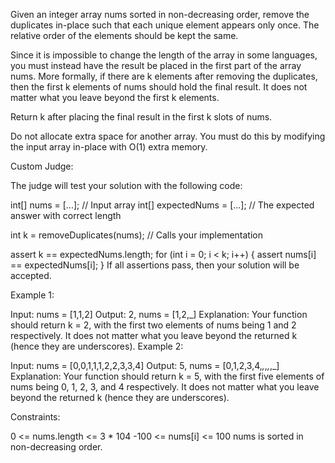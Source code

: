 Given an integer array nums sorted in non-decreasing order, remove the
duplicates in-place such that each unique element appears only once. The
relative order of the elements should be kept the same.

Since it is impossible to change the length of the array in some languages, you
must instead have the result be placed in the first part of the array nums. More
formally, if there are k elements after removing the duplicates, then the first
k elements of nums should hold the final result. It does not matter what you
leave beyond the first k elements.

Return k after placing the final result in the first k slots of nums.

Do not allocate extra space for another array. You must do this by modifying the
input array in-place with O(1) extra memory.

Custom Judge:

The judge will test your solution with the following code:

int[] nums = [...]; // Input array int[] expectedNums = [...]; // The expected
answer with correct length

int k = removeDuplicates(nums); // Calls your implementation

assert k == expectedNums.length; for (int i = 0; i < k; i++) { assert nums[i] ==
expectedNums[i]; } If all assertions pass, then your solution will be accepted.

Example 1:

Input: nums = [1,1,2] Output: 2, nums = [1,2,_] Explanation: Your function
should return k = 2, with the first two elements of nums being 1 and 2
respectively. It does not matter what you leave beyond the returned k (hence
they are underscores). Example 2:

Input: nums = [0,0,1,1,1,2,2,3,3,4] Output: 5, nums = [0,1,2,3,4,_,_,_,_,_]
Explanation: Your function should return k = 5, with the first five elements of
nums being 0, 1, 2, 3, and 4 respectively. It does not matter what you leave
beyond the returned k (hence they are underscores).

Constraints:

0 <= nums.length <= 3 * 104 -100 <= nums[i] <= 100 nums is sorted in
non-decreasing order.
